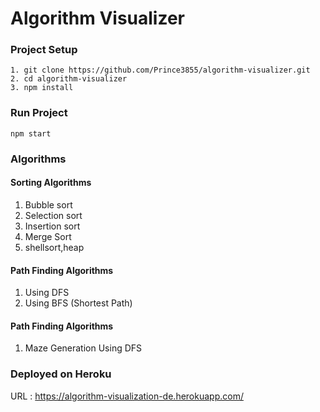 # Algorithm Visualizer

### Project Setup
```
1. git clone https://github.com/Prince3855/algorithm-visualizer.git
2. cd algorithm-visualizer
3. npm install
```

### Run Project
```
npm start
```

### Algorithms

#### Sorting Algorithms
1. Bubble sort
2. Selection sort
3. Insertion sort
4. Merge Sort
5. shellsort,heap

#### Path Finding Algorithms
1. Using DFS
2. Using BFS (Shortest Path)

#### Path Finding Algorithms
1. Maze Generation Using DFS

### Deployed on Heroku
 URL : https://algorithm-visualization-de.herokuapp.com/ 
